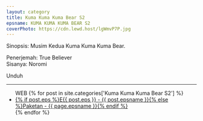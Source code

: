 ```yaml
---
layout: category
title: Kuma Kuma Kuma Bear S2
epsname: KUMA KUMA KUMA BEAR S2
coverPhoto: https://cdn.lewd.host/lgWmvP7P.jpg
---
```


Sinopsis: Musim Kedua Kuma Kuma Kuma Bear.

Penerjemah: True Believer<br>
Sisanya: Noromi

Unduh

---
  <ul>
  WEB
    {% for post in site.categories['Kuma Kuma Kuma Bear S2'] %}
  <li><a class="white pinkhover" href="{{ site.baseurl }}{{ post.url }}">{% if post.eps %}E{{ post.eps }} - {{ post.epsname }}{% else %}Paketan - {{ page.epsname }}{% endif %}</a></li>
  {% endfor %}
  </ul>